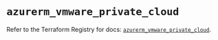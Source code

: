 # `azurerm_vmware_private_cloud`

Refer to the Terraform Registry for docs: [`azurerm_vmware_private_cloud`](https://registry.terraform.io/providers/hashicorp/azurerm/3.96.0/docs/resources/vmware_private_cloud).
